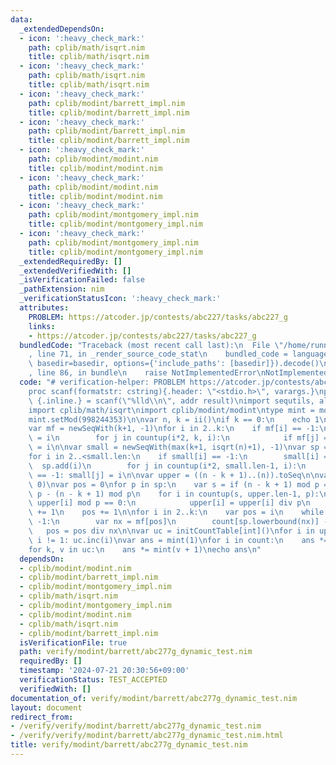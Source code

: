 ```yaml
---
data:
  _extendedDependsOn:
  - icon: ':heavy_check_mark:'
    path: cplib/math/isqrt.nim
    title: cplib/math/isqrt.nim
  - icon: ':heavy_check_mark:'
    path: cplib/math/isqrt.nim
    title: cplib/math/isqrt.nim
  - icon: ':heavy_check_mark:'
    path: cplib/modint/barrett_impl.nim
    title: cplib/modint/barrett_impl.nim
  - icon: ':heavy_check_mark:'
    path: cplib/modint/barrett_impl.nim
    title: cplib/modint/barrett_impl.nim
  - icon: ':heavy_check_mark:'
    path: cplib/modint/modint.nim
    title: cplib/modint/modint.nim
  - icon: ':heavy_check_mark:'
    path: cplib/modint/modint.nim
    title: cplib/modint/modint.nim
  - icon: ':heavy_check_mark:'
    path: cplib/modint/montgomery_impl.nim
    title: cplib/modint/montgomery_impl.nim
  - icon: ':heavy_check_mark:'
    path: cplib/modint/montgomery_impl.nim
    title: cplib/modint/montgomery_impl.nim
  _extendedRequiredBy: []
  _extendedVerifiedWith: []
  _isVerificationFailed: false
  _pathExtension: nim
  _verificationStatusIcon: ':heavy_check_mark:'
  attributes:
    PROBLEM: https://atcoder.jp/contests/abc227/tasks/abc227_g
    links:
    - https://atcoder.jp/contests/abc227/tasks/abc227_g
  bundledCode: "Traceback (most recent call last):\n  File \"/home/runner/.local/lib/python3.10/site-packages/onlinejudge_verify/documentation/build.py\"\
    , line 71, in _render_source_code_stat\n    bundled_code = language.bundle(stat.path,\
    \ basedir=basedir, options={'include_paths': [basedir]}).decode()\n  File \"/home/runner/.local/lib/python3.10/site-packages/onlinejudge_verify/languages/nim.py\"\
    , line 86, in bundle\n    raise NotImplementedError\nNotImplementedError\n"
  code: "# verification-helper: PROBLEM https://atcoder.jp/contests/abc227/tasks/abc227_g\n\
    proc scanf(formatstr: cstring){.header: \"<stdio.h>\", varargs.}\nproc ii(): int\
    \ {.inline.} = scanf(\"%lld\\n\", addr result)\nimport sequtils, algorithm, tables\n\
    import cplib/math/isqrt\nimport cplib/modint/modint\ntype mint = modint_barrett\n\
    mint.setMod(998244353)\n\nvar n, k = ii()\nif k == 0:\n    echo 1\n    quit()\n\
    var mf = newSeqWith(k+1, -1)\nfor i in 2..k:\n    if mf[i] == -1:\n        mf[i]\
    \ = i\n        for j in countup(i*2, k, i):\n            if mf[j] == -1: mf[j]\
    \ = i\n\nvar small = newSeqWith(max(k+1, isqrt(n)+1), -1)\nvar sp = newSeq[int]()\n\
    for i in 2..<small.len:\n    if small[i] == -1:\n        small[i] = i\n      \
    \  sp.add(i)\n        for j in countup(i*2, small.len-1, i):\n            if small[j]\
    \ == -1: small[j] = i\n\nvar upper = ((n - k + 1)..(n)).toSeq\n\nvar count = newSeqWith(sp.len,\
    \ 0)\nvar pos = 0\nfor p in sp:\n    var s = if (n - k + 1) mod p == 0: 0 else:\
    \ p - (n - k + 1) mod p\n    for i in countup(s, upper.len-1, p):\n        while\
    \ upper[i] mod p == 0:\n            upper[i] = upper[i] div p\n            count[pos]\
    \ += 1\n    pos += 1\n\nfor i in 2..k:\n    var pos = i\n    while mf[pos] !=\
    \ -1:\n        var nx = mf[pos]\n        count[sp.lowerbound(nx)] -= 1\n     \
    \   pos = pos div nx\n\nvar uc = initCountTable[int]()\nfor i in upper:\n    if\
    \ i != 1: uc.inc(i)\nvar ans = mint(1)\nfor i in count:\n    ans *= mint(i + 1)\n\
    for k, v in uc:\n    ans *= mint(v + 1)\necho ans\n"
  dependsOn:
  - cplib/modint/modint.nim
  - cplib/modint/barrett_impl.nim
  - cplib/modint/montgomery_impl.nim
  - cplib/math/isqrt.nim
  - cplib/modint/montgomery_impl.nim
  - cplib/modint/modint.nim
  - cplib/math/isqrt.nim
  - cplib/modint/barrett_impl.nim
  isVerificationFile: true
  path: verify/modint/barrett/abc277g_dynamic_test.nim
  requiredBy: []
  timestamp: '2024-07-21 20:30:56+09:00'
  verificationStatus: TEST_ACCEPTED
  verifiedWith: []
documentation_of: verify/modint/barrett/abc277g_dynamic_test.nim
layout: document
redirect_from:
- /verify/verify/modint/barrett/abc277g_dynamic_test.nim
- /verify/verify/modint/barrett/abc277g_dynamic_test.nim.html
title: verify/modint/barrett/abc277g_dynamic_test.nim
---
```

